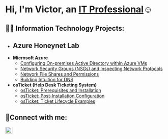 <h1>Hi, I'm Victor, an <a href="https://linkedin.com/in/">IT Professional</a>☺</h1>

<h2>👨‍💻 Information Technology Projects:</h2>

- <b>Azure Honeynet Lab</b>
  - 
- <b>Microsoft Azure</b>
  - [Configuring On-premises Active Directory within Azure VMs](https://github.com/TherealvictorIT/Configuring-On-premises-Active-Directory-within-Azure-VMs)
  - [Network Security Groups (NSGs) and Inspecting Network Protocols](https://github.com/TherealvictorIT/Network-Security-Groups-NSGs-and-Inspecting-Network-Protocols)
  - [Network File Shares and Permissions](https://github.com/TherealvictorIT/Network-File-Shares-and-Permissions)
  - [Building Intuition for DNS](https://github.com/TherealvictorIT/Building-Intuition-for-DNS)
- <b>osTicket (Help Desk Ticketing System)</b>
  - [osTicket: Prerequisites and Installation](https://github.com/TherealvictorIT/osticket-prereqs)
  - [osTicket: Post-Installation Configuration](https://github.com/TherealvictorIT/osTicketPostConfiguration)
  - [osTicket: Ticket Lifecycle Examples](https://github.com/TherealvictorIT/osTicket-LifeCycle-Examples)

<h2>🤳Connect with me:</h2>


[<img align="left" alt="Josh | LinkedIn" width="22px" src="https://cdn.jsdelivr.net/npm/simple-icons@v3/icons/linkedin.svg" />][linkedin]



[linkedin]: https://linkedin.com/in/
